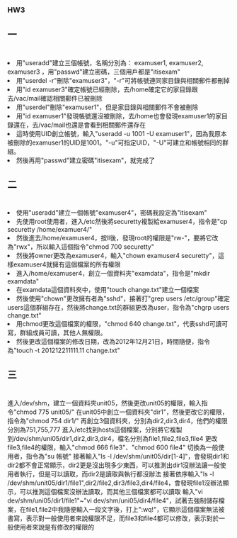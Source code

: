 ### HW3

## 一

# <ol>
<li>用"useradd"建立三個帳號，名稱分別為： examuser1, examuser2, examuser3 ，用"passwd"建立密碼，三個用戶都是"itisexam"</li>
<li>用"userdel -r"刪除"examuser3"，"-r"可將帳號連同家目錄與相關郵件都刪掉</li>
<li>用"id examuser3"確定帳號已經刪除，去/home確定它的家目錄跟去/vac/mail確認相關郵件已被刪除</li>
<li>用"userdel"刪除"examuser1"，但是家目錄與相關郵件不會被刪除</li>
<li>用"id examuser1"發現帳號還沒被刪除，去/home也會發現examuser1的家目錄還在，去/vac/mail也還是會看到相關郵件還存在</li>
<li>這時使用UID創立帳號，輸入"useradd -u 1001 -U examuser1"，因為我原本被刪除的examuser1的UID是1001。"-u"可指定UID，"-U"可建立和帳號相同的群組。</li>
<li>然後再用"passwd"建立密碼"itisexam"，就完成了</li>
</ol>

## 二

# <ol>
<li>使用"useradd"建立一個帳號"examuser4"，密碼我設定為"itisexam"</li>
<li>先使用root使用者，進入/etc然後將securetty複製給examuser4，指令是"cp securetty /home/examuer4/"</li>
<li>然後進去/home/examuser4，按ll後，發現root的權限是"rw-"，要將它改為"rwx"，所以輸入這個指令"chmod 700 securetty"</li>
<li>然後將owner更改為examuser4，輸入"chown examuser4 securetty"，這樣examuser4就擁有這個檔案的所有權限</li>
<li>進入/home/examuser4，創立一個資料夾"examdata"，指令是"mkdir examdata"</li>
<li>在examdata這個資料夾中，使用"touch change.txt"建立一個檔案</li>
<li>然後使用"chown"更改擁有者為"sshd"，接著打"grep users /etc/group"確定users這個群組存在，然後將change.txt的群組更改為user，指令為"chgrp users change.txt"</li>
<li>用chmod更改這個檔案的權限，"chmod 640 change.txt"，代表sshd可讀可寫，群組成員可讀，其他人無權限。</li>
<li>然後更改這個檔案的修改日期，改為2012年12月21日，時間隨便，指令為"touch -t 201212211111.11 change.txt"</li>
</ol>

## 三

# <ol>
<il>進入/dev/shm，建立一個資料夾unit05，然後更改unit05的權限，輸入指令"chmod 775 unit05/"</li>
<il>在unit05中創立一個資料夾"dir1"，然後更改它的權限，指令為"chmod 754 dir1/"</li>
<il>再創立3個資料夾，分別為dir2,dir3,dir4，他們的權限分別為751,755,777</li>
<il>進入/etc找到hosts這個檔案，分別將它複製到/dev/shm/uni05/dir1,dir2,dir3,dir4，檔名分別為file1,file2,file3,file4</li>
<il>更改file3,file4的權限，輸入"chmod 666 file3"、"chmod 600 file4"</li>
<il>切換為一般使用者，指令為"su 帳號"</li>
<il>接著輸入"ls -l /dev/shm/unit05/dir[1-4]"，會發現dir1和dir2都不會正常顯示，dir2更是沒出現多少東西，可以推測出dir1沒辦法讓一般使用者執行，但是可以讀取，而dir2是讀取與執行都沒辦法</li>
<il>接著依序輸入"ls -l /dev/shm/unit05/dir1/file1",dir2/file2,dir3/file3,dir4/file4，會發現file1沒辦法顯示，可以推測這個檔案沒辦法讀取，而其他三個檔案都可以讀取</li>
<il>輸入"vi dev/shm/uni05/dir1/file1"~"vi dev/shm/uni05/dir4/file4"，試著去強制儲存檔案，在file1,file2中我隨便輸入一段文字後，打上":wq!"，它顯示這個檔案無法被書寫，表示對一般使用者來說權限不足，而file3和file4都可以修改，表示對於一般使用者來說是有修改的權限的</li>
</ol>
